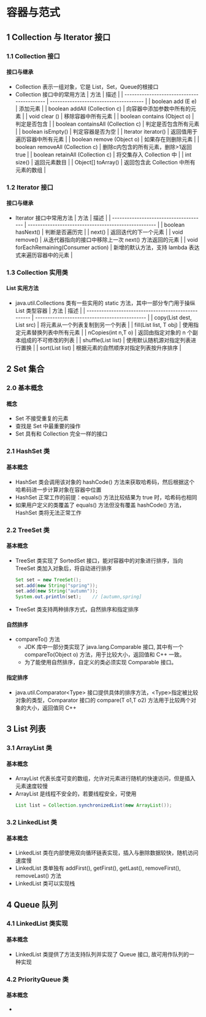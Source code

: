 <link rel="stylesheet" href="style.css">
<h1> 容器与范式 </h1>
<h2> 1 Collection 与 Iterator 接口 </h2>
<h3> 1.1 Collection 接口 </h3>
<h4> 接口与继承 </h4>

  - Collection 表示一组对象，它是 List，Set，Queue的根接口
  - Collection 接口中的常用方法
    | 方法                                       | 描述                                   |
    | ------------------------------------------ | -------------------------------------- |
    | boolean add (E e)                          | 添加元素                               |
    | boolean addAll (Collection <? extends E>c) | 向容器中添加参数中所有的元素           |
    | void clear ()                              | 移除容器中所有元素                     |
    | boolean contains (Object o)                | 判定是否包含                           |
    | boolean containsAll (Collection<?> c)      | 判定是否包含所有元素                   |
    | boolean isEmpty()                          | 判定容器是否为空                       |
    | Iterator <T> iterator()                    | 返回值用于遍历容器中所有元素           |
    | boolean remove (Object o)                  | 如果存在则删除元素                     |
    | boolean removeAll (Collection <?> c)       | 删除c内包含的所有元素，删除>1返回true  |
    | boolean retainAll (Collection <?> c)       | 将交集存入 Collection 中               |
    | int size()                                 | 返回元素数目                           |
    | Object[] toArray()                         | 返回包含此 Collection 中所有元素的数组 |

<h3> 1.2 Iterator 接口 </h3>
<h4> 接口与继承 </h4>

  - Iterator 接口中常用方法
    | 方法                                   | 描述                                                 |
    | -------------------------------------- | ---------------------------------------------------- |
    | boolean hasNext()                      | 判断是否遍历完                                       |
    | next()                                 | 返回迭代的下一个元素                                 |
    | void remove()                          | 从迭代器指向的接口中移除上一次 next() 方法返回的元素 |
    | void forEachRemaining(Consumer action) | 新增的默认方法，支持 lambda 表达式来遍历容器中的元素 |

<h3> 1.3 Collection 实用类 </h3>
<h4> List 实用方法 </h4>

  - java.util.Collections 类有一些实用的 static 方法，其中一部分专门用于操纵 List 类型容器
    | 方法                                                | 描述                                          |
    | --------------------------------------------------- | --------------------------------------------- |
    | copy(List <? super T> dest, List <? extends T> src) | 将元素从一个列表复制到另一个列表              |
    | fill(List <? super T>list, T obj)                   | 使用指定元素替换列表中所有元素                |
    | nCopies(int n,T o)                                  | 返回由指定对象的 n 个副本组成的不可修改的列表 |
    | shuffle(List <?> list)                              | 使用默认随机源对指定列表进行置换              |
    | sort(List <T> list)                                 | 根据元素的自然顺序对指定列表按升序排序        |

<h2> 2 Set 集合 </h2>
<h3> 2.0 基本概念 </h3>
<h4> 概念 </h4>

  - Set 不接受重复的元素
  - 查找是 Set 中最重要的操作
  - Set 具有和 Collection 完全一样的接口
<h3> 2.1 HashSet 类 </h3>
<h4> 基本概念 </h4>

  - HashSet 类会调用该对象的 hashCode() 方法来获取哈希码，然后根据这个哈希码进一步计算对象在容器中位置
  - HashSet 正常工作的前提：equals() 方法比较结果为 true 时，哈希码也相同
  - 如果用户定义的类覆盖了 equals() 方法但没有覆盖 hashCode() 方法，HashSet 类将无法正常工作

<h3> 2.2 TreeSet 类 </h3>
<h4> 基本概念 </h4>

  - TreeSet 类实现了 SortedSet 接口，能对容器中的对象进行排序，当向 TreeSet 类加入对象后，将自动进行排序
    ```java
    Set set = new TreeSet();
    set.add(new String("spring"));
    set.add(new String("autumn"));
    System.out.println(set);    // [autumn,spring]
    ```
  - TreeSet 类支持两种排序方式，自然排序和指定排序

<h4> 自然排序 </h4>

  - compareTo() 方法
    - JDK 库中一部分类实现了 java.lang.Comparable 接口, 其中有一个 compareTo(Object o) 方法，用于比较大小，返回值和 C++ 一致。
    - 为了能使用自然排序，自定义的类必须实现 Comparable 接口。

<h4> 指定排序 </h4>

  - java.util.Comparator\<Type> 接口提供具体的排序方法，\<Type>指定被比较对象的类型，Comparator 接口的 compare(T o1,T o2) 方法用于比较两个对象的大小，返回值同 C++

<h2> 3 List 列表 </h2>
<h3> 3.1 ArrayList 类 </h3>
<h4> 基本概念 </h4>

  - ArrayList 代表长度可变的数组，允许对元素进行随机的快速访问，但是插入元素速度较慢
  - ArrayList 是线程不安全的，若要线程安全，可使用
    ```java
    List list = Collection.synchronizedList(new ArrayList());
    ```

<h3> 3.2 LinkedList 类 </h3>
<h4> 基本概念 </h4>

  - LinkedList 类在内部使用双向循环链表实现，插入与删除数据较快，随机访问速度慢
  - LinkedList 类单独有 addFirst(), getFirst(), getLast(), removeFirst(), removeLast() 方法
  - LinkedList 类可以实现栈

<h2> 4 Queue 队列 </h2>
<h3> 4.1 LinkedList 类实现 </h3>
<h4> 基本概念 </h4>

  - LinkedList 类提供了方法支持队列并实现了 Queue 接口, 故可用作队列的一种实现

<h3> 4.2 PriorityQueue 类 </h3>
<h4> 基本概念 </h4>

  - 